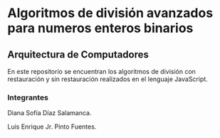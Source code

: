 <h1>Algoritmos de división avanzados para numeros enteros binarios</h1>
<h2>Arquitectura de Computadores</h2>
<p>En este repositorio se encuentran los algoritmos de división con restauración y sin restauración realizados en el lenguaje JavaScript.</p>
<h3>Integrantes</h3>
<p>Diana Sofía Díaz Salamanca.</p>
<p>Luis Enrique Jr. Pinto Fuentes.</p>
